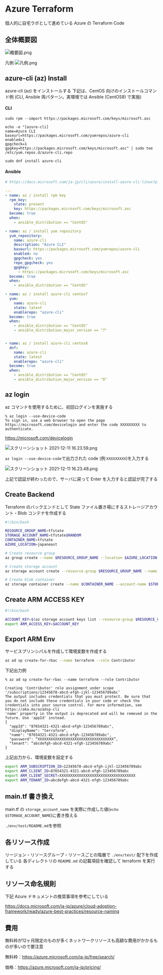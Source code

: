 Azure Terraform
====

個人的に自宅ラボとして進めている Azure の Terraform Code

## 全体概要図

![概要図.png](images/Azure概要図_2022-04-03.png)

凡例
![凡例.png](images/Azure構成図凡例_2022-04-03.png)


## azure-cli (az) Install

azure-cli (az) をインストールする
下記は、CentOS 向けのインストールコマンド例 (CLI, Ansible 両パターン。実環境では Ansible (CentOS8) で実施)


#### CLI

```
sudo rpm --import https://packages.microsoft.com/keys/microsoft.asc
```

```
echo -e "[azure-cli]
name=Azure CLI
baseurl=https://packages.microsoft.com/yumrepos/azure-cli
enabled=1
gpgcheck=1
gpgkey=https://packages.microsoft.com/keys/microsoft.asc" | sudo tee /etc/yum.repos.d/azure-cli.repo
```

```
sudo dnf install azure-cli
```

#### Ansible

```yaml:roles/az/tasks/main.yml
# https://docs.microsoft.com/ja-jp/cli/azure/install-azure-cli-linux?pivots=dnf#install

---
- name: az / install rpm key
  rpm_key:
    state: present
    key: https://packages.microsoft.com/keys/microsoft.asc
  become: true
  when:
    - ansible_distribution == "CentOS"

- name: az / install yum repository
  yum_repository:
    name: azure-cli
    description: "Azure CLI"
    baseurl: https://packages.microsoft.com/yumrepos/azure-cli
    enabled: no
    gpgcheck: yes
    repo_gpgcheck: yes
    gpgkey:
      - https://packages.microsoft.com/keys/microsoft.asc
  become: true
  when:
    - ansible_distribution == "CentOS"

- name: az / install azure-cli centos7
  yum:
    name: azure-cli
    state: latest
    enablerepo: "azure-cli"
  become: true
  when:
    - ansible_distribution == "CentOS"
    - ansible_distribution_major_version == "7"


- name: az / install azure-cli centos8
  dnf:
    name: azure-cli
    state: latest
    enablerepo: "azure-cli"
  become: true
  when:
    - ansible_distribution == "CentOS"
    - ansible_distribution_major_version == "8"
```

## az login
az コマンドを使用するために、初回ログインを実施する

```
% az login --use-device-code
To sign in, use a web browser to open the page https://microsoft.com/devicelogin and enter the code XXXXXXXXX to authenticate.
```

https://microsoft.com/devicelogin

![スクリーンショット 2021-12-11 16.23.59.png](images/2021-12-11-16.23.59.png)

`az login --use-device-code`で出力された code (例:`XXXXXXXXX`)を入力する

![スクリーンショット 2021-12-11 16.23.48.png](images/2021-12-11-16.23.48.png)

上記で認証が終わったので、サーバに戻って Enter を入力すると認証が完了する


## Create Backend

Terraform のバックエンドとして State ファイル置き場にするストレージアカウント・Blob コンテナを作成する

```sh
#!/bin/bash

RESOURCE_GROUP_NAME=tfstate
STORAGE_ACCOUNT_NAME=tfstate$RANDOM
CONTAINER_NAME=tfstate
AZURE_LOCATION=japaneast

# Create resource group
az group create --name $RESOURCE_GROUP_NAME --location $AZURE_LOCATION

# Create storage account
az storage account create --resource-group $RESOURCE_GROUP_NAME --name $STORAGE_ACCOUNT_NAME --sku Standard_LRS --encryption-services blob -l $AZURE_LOCATION

# Create blob container
az storage container create --name $CONTAINER_NAME --account-name $STORAGE_ACCOUNT_NAME
```

## Create ARM ACCESS KEY

```sh
#!/bin/bash

ACCOUNT_KEY=$(az storage account keys list --resource-group $RESOURCE_GROUP_NAME --account-name $STORAGE_ACCOUNT_NAME --query '[0].value' -o tsv)
export ARM_ACCESS_KEY=$ACCOUNT_KEY
```

## Export ARM Env

サービスプリンシパルを作成して環境変数を作成する

```sh
az ad sp create-for-rbac --name terraform --role Contributor
```

下記出力例

```sh:出力例
% az ad sp create-for-rbac --name terraform --role Contributor

Creating 'Contributor' role assignment under scope '/subscriptions/12345678-abcd-efgh-ijkl-123456789abc’
The output includes credentials that you must protect. Be sure that you do not include these credentials in your code or check the credentials into your source control. For more information, see https://aka.ms/azadsp-cli
'name' property in the output is deprecated and will be removed in the future. Use 'appId' instead.
{
  "appId": "87654321-4321-abcd-efgh-123456789abc",
  "displayName": "terraform",
  "name": "87654321-4321-abcd-efgh-123456789abc",
  "password": “XXXXXXXXXXXXXXXXXXXXXXXXXXXXXXXXXXX”,
  "tenant": “abcdefgh-abcd-4321-efgh-123456789abc"
}
```

上記出力から、環境変数を設定する

```sh
export ARM_SUBSCRIPTION_ID=12345678-abcd-efgh-ijkl-123456789abc
export ARM_CLIENT_ID=87654321-4321-abcd-efgh-123456789abc
export ARM_CLIENT_SECRET=XXXXXXXXXXXXXXXXXXXXXXXXXXXXXXXXXXX
export ARM_TENANT_ID=abcdefgh-abcd-4321-efgh-123456789abc
```

## main.tf 書き換え

main.tf の `storage_account_name` を実際に作成した値(`echo $STORAGE_ACCOUNT_NAME`)に書き換える

`./env/test/README.md`を参照

## 各リソース作成
リージョン・リソースグループ・リソースごとの階層で `./env/test/` 配下を作成している
各ディレクトリの `README.md` の記載項目を確認して terraform を実行する

## リソース命名規則

下記 Azure ドキュメントの推奨事項を参考にしている

https://docs.microsoft.com/ja-jp/azure/cloud-adoption-framework/ready/azure-best-practices/resource-naming

## 費用
無料枠が12ヶ月限定のものが多くネットワークリソースも高額な費用がかかるものが多いので要注意

無料枠：https://azure.microsoft.com/ja-jp/free/search/

価格：https://azure.microsoft.com/ja-jp/pricing/
